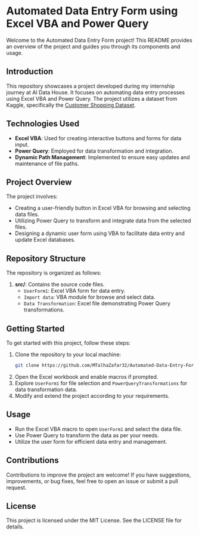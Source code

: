 # Automated Data Entry Form using Excel VBA and Power Query

Welcome to the Automated Data Entry Form project! This README provides an overview of the project and guides you through its components and usage.

## Introduction

This repository showcases a project developed during my internship journey at AI Data House. It focuses on automating data entry processes using Excel VBA and Power Query. The project utilizes a dataset from Kaggle, specifically the [Customer Shopping Dataset](https://www.kaggle.com/datasets/mehmettahiraslan/customer-shopping-dataset).

## Technologies Used

- **Excel VBA**: Used for creating interactive buttons and forms for data input.
- **Power Query**: Employed for data transformation and integration.
- **Dynamic Path Management**: Implemented to ensure easy updates and maintenance of file paths.

## Project Overview

The project involves:
- Creating a user-friendly button in Excel VBA for browsing and selecting data files.
- Utilizing Power Query to transform and integrate data from the selected files.
- Designing a dynamic user form using VBA to facilitate data entry and update Excel databases.

## Repository Structure

The repository is organized as follows:
1. **src/**: Contains the source code files.
   - `UserForm1`: Excel VBA form for data entry.
   - `Import data`: VBA module for browse and select data.
   - `Data Transformation`: Excel file demonstrating Power Query transformations.

## Getting Started

To get started with this project, follow these steps:
1. Clone the repository to your local machine:
   ```bash
   git clone https://github.com/MTalhaZafar32/Automated-Data-Entry-Form-using-Excel-VBA-and-Power-Query.git
   ```
2. Open the Excel workbook and enable macros if prompted.
3. Explore `UserForm1` for file selection and `PowerQueryTransformations` for data transformation data.
4. Modify and extend the project according to your requirements.

## Usage

- Run the Excel VBA macro to open `UserForm1` and select the data file.
- Use Power Query to transform the data as per your needs.
- Utilize the user form for efficient data entry and management.

## Contributions

Contributions to improve the project are welcome! If you have suggestions, improvements, or bug fixes, feel free to open an issue or submit a pull request.

## License

This project is licensed under the MIT License. See the LICENSE file for details.

